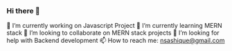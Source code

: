 ### Hi there 👋
🔭 I’m currently working on Javascript Project
🌱 I’m currently learning MERN stack
👯 I’m looking to collaborate on MERN stack projects
🤔 I’m looking for help with Backend development
📫 How to reach me: nsashique@gmail.com

